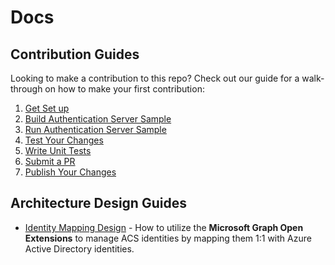# Docs

## Contribution Guides

Looking to make a contribution to this repo? Check out our guide for a walk-through on how to make your first contribution:

1. [Get Set up](<./contribution-guides/1. get-set-up.md>)
2. [Build Authentication Server Sample](<./contribution-guides/2. build-authentication-sample.md>)
3. [Run Authentication Server Sample](<./contribution-guides/3. run-authentication-sample.md>)
4. [Test Your Changes](<./contribution-guides/4. test-your-changes.md>)
5. [Write Unit Tests](<./contribution-guides/5. write-unit-tests.md>)
6. [Submit a PR](<./contribution-guides/6. submit-a-pr.md>)
7. [Publish Your Changes](<./contribution-guides/7. publish-your-changes.md>)

## Architecture Design Guides

- [Identity Mapping Design](design-guides/identity-mapping-design-graph-open-extensions.md) - How to utilize the **Microsoft Graph Open Extensions** to manage ACS identities by mapping them 1:1 with Azure Active Directory identities.

